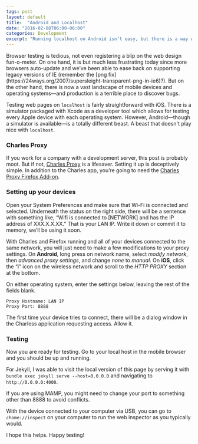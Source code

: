 ```yaml
---
tags: post
layout: default
title:  "Android and Localhost"
date: "2016-02-08T06:00-06:00"
categories: Development
excerpt: "Running localhost on Android isn’t easy, but there is a way with Charles proxy."
---
```


<div class="body-copy wrap" markdown="1">
Browser testing is tedious, not even registering a blip on the web design fun-o-meter. On one hand, it is but much less frustrating today since more browsers auto-update and we’ve been able to ease back on supporting legacy versions of IE (remember the [png fix](https://24ways.org/2007/supersleight-transparent-png-in-ie6)?). But on the other hand, there is now a vast landscape of mobile devices and operating systems—and production is a terrible place to discover bugs.

Testing web pages on `localhost` is fairly straightforward with iOS. There is a simulator packaged with Xcode as a developer tool which allows for testing every Apple device with each operating system. However, Android—though a simulator is available—is a totally different beast. A beast that doesn't play nice with `localhost`.

### Charles Proxy
If you work for a company with a development server, this post is probably moot. But if not, [Charles Proxy](https://www.charlesproxy.com/) is a lifesaver. Setting it up is deceptively simple. In addition to the Charles app, you’re going to need the [Charles Proxy Firefox Add-on](https://addons.mozilla.org/en-US/firefox/addon/charles-proxy/).

### Setting up your devices
Open your System Preferences and make sure that Wi-Fi is connected and selected. Underneath the status on the right side, there will be a sentence with something like, “Wifi is connected to [NETWORK] and has the IP address of XXX.X.X.XX.” That is your LAN IP. Write it down or commit it to memory, we’ll be using it soon.

With Charles and Firefox running and all of your devices connected to the same network, you will just need to make a few modifications to your proxy settings. On **Android**, long press on network name, select _modify network_, then _advanced proxy settings_, and change _none_ to _manual_. On **iOS**, click the “i” icon on the wireless network and scroll to the _HTTP PROXY_ section at the bottom.

On either operating system, enter the settings below, leaving the rest of the fields blank.

    Proxy Hostname: LAN IP
    Proxy Port: 8888

The first time your device tries to connect, there will be a dialog window in the Charless application requesting access. Allow it.

### Testing
Now you are ready for testing. Go to your local host in the mobile browser and you should be up and running.

For Jekyll, I was able to visit the local version of this page by serving it with `bundle exec jekyll serve --host=0.0.0.0` and navigating to `http://0.0.0.0:4000`.

If you are using MAMP, you might need to change your port to something other than 8888 to avoid conflicts.  

With the device connected to your computer via USB, you can go to `chome://inspect` on your computer to run the web inspector as you typically would.

I hope this helps. Happy testing!


</div>